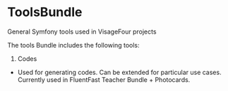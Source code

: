 # ToolsBundle
General Symfony tools used in VisageFour projects

The tools Bundle includes the following tools:

1. Codes
  * Used for generating codes. Can be extended for particular use cases. Currently used in FluentFast Teacher Bundle + Photocards.

